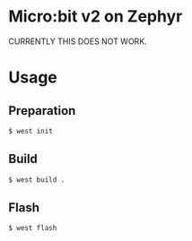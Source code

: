 # Micro:bit v2 on Zephyr
CURRENTLY THIS DOES NOT WORK.

# Usage
## Preparation
```sh
$ west init
```

## Build
```sh
$ west build .
```

## Flash
```sh
$ west flash
```